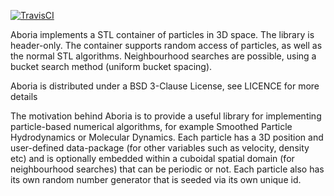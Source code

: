 [![TravisCI](https://travis-ci.org/martinjrobins/Aboria.svg?branch=master)](https://travis-ci.org/martinjrobins/Aboria)
<!---
[![AppVeyor](https://ci.appveyor.com/api/projects/status/6aimud6e8tvxfwgm?svg=true)](https://ci.appveyor.com/project/martinjrobins/aboria)
[![Coverity](https://scan.coverity.com/projects/5951/badge.svg)](https://scan.coverity.com/projects/5951)
[![Coverage](https://coveralls.io/repos/martinjrobins/Aboria/badge.svg?branch=master&service=github)](https://coveralls.io/github/martinjrobins/Aboria?branch=master)
-->

Aboria implements a STL container of particles in 3D space. The library is header-only.
The container supports random access of particles, as well as the normal STL algorithms.
Neighbourhood searches are possible, using a bucket search method (uniform bucket spacing).

Aboria is distributed under a BSD 3-Clause License, see LICENCE for more details

The motivation behind Aboria is to provide a useful library for implementing 
particle-based numerical algorithms, for example Smoothed Particle Hydrodynamics 
or Molecular Dynamics. Each particle has a 3D position and user-defined 
data-package (for other variables such as velocity, density etc) and is 
optionally embedded within a cuboidal spatial domain (for neighbourhood 
searches) that can be periodic or not. Each particle also has its own random 
number generator that is seeded via its own unique id.
